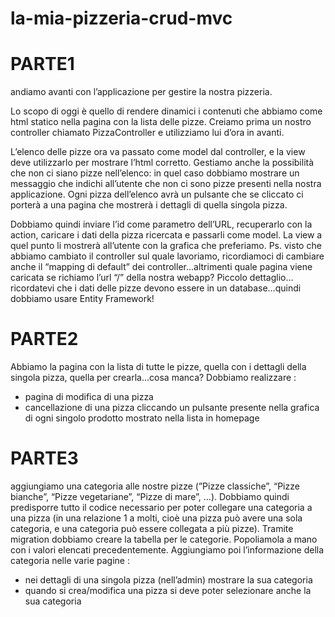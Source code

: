 # la-mia-pizzeria-crud-mvc

# PARTE1

andiamo avanti con l’applicazione per gestire la nostra pizzeria.

Lo scopo di oggi è quello di rendere dinamici i contenuti che abbiamo come html statico nella pagina con la lista delle pizze.
Creiamo prima un nostro controller chiamato PizzaController e utilizziamo lui d’ora in avanti.

L’elenco delle pizze ora va passato come model dal controller, e la view deve utilizzarlo per mostrare l’html corretto.
Gestiamo anche la possibilità che non ci siano pizze nell’elenco: in quel caso dobbiamo mostrare un messaggio che indichi all’utente che non ci sono pizze presenti nella nostra applicazione.
Ogni pizza dell’elenco avrà un pulsante che se cliccato ci porterà a una pagina che mostrerà i dettagli di quella singola pizza.

Dobbiamo quindi inviare l’id come parametro dell’URL, recuperarlo con la action, caricare i dati della pizza ricercata e passarli come model.
La view a quel punto li mostrerà all’utente con la grafica che preferiamo.
Ps. visto che abbiamo cambiato il controller sul quale lavoriamo, ricordiamoci di cambiare anche il “mapping di default” dei controller...altrimenti quale pagina viene caricata se richiamo l’url “/” della nostra webapp?
Piccolo dettaglio…ricordatevi che i dati delle pizze devono essere in un database…quindi dobbiamo usare Entity Framework! 

# PARTE2

Abbiamo la pagina con la lista di tutte le pizze, quella con i dettagli della singola pizza, quella per crearla...cosa manca?
Dobbiamo realizzare :
- pagina di modifica di una pizza
- cancellazione di una pizza cliccando un pulsante presente nella grafica di ogni singolo prodotto mostrato nella lista in homepage

# PARTE3

aggiungiamo una categoria alle nostre pizze (”Pizze classiche”, “Pizze bianche”, “Pizze vegetariane”, “Pizze di mare”, ...).
Dobbiamo quindi predisporre tutto il codice necessario per poter collegare una categoria a una pizza (in una relazione 1 a molti, cioè una pizza può avere una sola categoria, e una categoria può essere collegata a più pizze).
Tramite migration dobbiamo creare la tabella per le categorie. Popoliamola a mano con i valori elencati precedentemente.
Aggiungiamo poi l’informazione della categoria nelle varie pagine :
- nei dettagli di una singola pizza (nell’admin) mostrare la sua categoria
- quando si crea/modifica una pizza si deve poter selezionare anche la sua categoria
